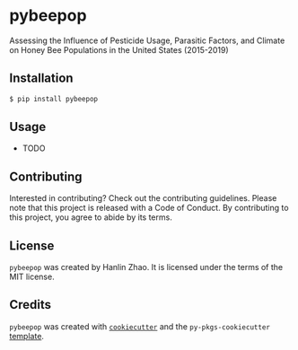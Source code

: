 # pybeepop

Assessing the Influence of Pesticide Usage, Parasitic Factors, and Climate on Honey Bee Populations in the United States (2015-2019)

## Installation

```bash
$ pip install pybeepop
```

## Usage

- TODO

## Contributing

Interested in contributing? Check out the contributing guidelines. Please note that this project is released with a Code of Conduct. By contributing to this project, you agree to abide by its terms.

## License

`pybeepop` was created by Hanlin Zhao. It is licensed under the terms of the MIT license.

## Credits

`pybeepop` was created with [`cookiecutter`](https://cookiecutter.readthedocs.io/en/latest/) and the `py-pkgs-cookiecutter` [template](https://github.com/py-pkgs/py-pkgs-cookiecutter).
